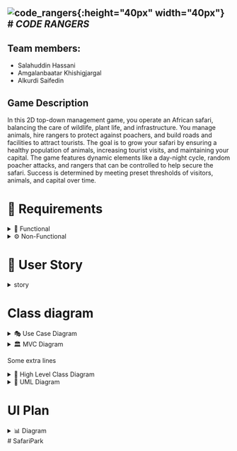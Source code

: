 

## ![code_rangers](uploads/63ad6cb90f781fc84d3156c1070830b3/code_rangers.png){:height="40px" width="40px"} # ***CODE RANGERS***

## **Team members:**
- Salahuddin Hassani
- Amgalanbaatar Khishigjargal
- Alkurdi Saifedin

## Game Description 
In this 2D top-down management game, you operate an African safari, balancing the care of wildlife, plant life, and infrastructure. You manage animals, hire rangers to protect against poachers, and build roads and facilities to attract tourists. The goal is to grow your safari by ensuring a healthy population of animals, increasing tourist visits, and maintaining your capital. The game features dynamic elements like a day-night cycle, random poacher attacks, and rangers that can be controlled to help secure the safari. Success is determined by meeting preset thresholds of visitors, animals, and capital over time.





#  📜  Requirements

<details>

<summary> 🔧 Functional</summary>

### 🟢 General (Can Be Done Anytime)
- Start a new game, selecting difficulty level.
- Adjust game speed (hour/day/week) or pause the game.
- Save and load game progress.
- Exit the game.

### 🌿 During the Game

#### Manage the Safari
- Purchase and place plants (trees, bushes, grass).
- Build water sources (ponds).
- Buy and introduce animals (herbivores and carnivores).
- Monitor and manage animal populations.

#### Control the Economy
- View and manage capital.
- Purchase jeeps for tourists.
- Build roads to connect safari entrance and exit.
- Set entry fees for tourists.
- Sell animals for profit.
- Hire and pay rangers to protect the safari and hunt specific animals.

#### Monitor Statistics & Gameplay
- View statistics on:
  - Number of visitors.
  - Number of herbivores and carnivores.
  - Financial balance (capital, income, and expenses).
- Track animal behavior (hunger, thirst, movement, reproduction).

#### Adjust Game Settings
- Change game speed (slow, normal, fast).
- Pause and resume the game.

### 🏗️ Buildable Objects

#### Plants and Water Areas
- *Bushes, trees, and grass*: Provide food for herbivores.
- *Ponds*: Supply water for animals.

#### Animals
- **Herbivores**:
  - Eat grass, bushes, and trees.
  - Require water to survive.
  - Move in groups.
- **Carnivores**:
  - Hunt herbivores for food.
  - Require water to survive.
  - Move in groups.

#### Jeeps and Roads
- **Jeeps**:
  - Can carry up to 4 tourists.
  - Follow random routes through the safari.
- **Roads**:
  - Must connect entrance and exit.
  - Allow jeeps to transport tourists.

### ✨ Additional Features

#### Minimap
- The map is larger than what is displayed on the main screen.
- Players can scroll through the map.
- A navigable minimap allows players to jump to specific locations.

#### Poachers
- Poachers randomly appear in the safari.
- Poachers shoot or capture animals and attempt to take them outside the safari.
- Poachers are only visible when near tourists or rangers.

#### Rangers
- Hired monthly for a salary.
- Can eliminate specific animals chosen by the player.
- Protect against poachers by eliminating them when nearby.
- Can be manually directed to chase poachers.
- Earn bounties for eliminating poachers.
- Poachers may retaliate if pursued.

#### Controllable Rangers
- Players can direct rangers to pursue specific poachers.
- Bounties are earned for eliminating poachers.
- Poachers may detect and retaliate against rangers.

#### Day-Night Cycle
- The game features a day-night cycle.
- At night:
  - Only plants, water, and roads are visible.
  - Animals are only visible if near tourists or rangers.
  - Players can purchase location chips (per animal) to track them at night.

### 🐾 Animals' Behavior
- Animals age over time and eventually die.
- Well-fed animals rest for hours before exploring.
- Hungry or thirsty animals actively search for food and water.
- Animals remember previously discovered food/water sources.
- Animals reproduce if conditions are met (adult members in the group).

### 🚙 Tourists & Revenue
- Tourists rent jeeps to explore the safari.
- The number of tourists depends on:
  - Animal population (more animals = more visitors).
  - Animal variety (more species = more attraction).
- Players earn money from:
  - Tourism (jeep rentals).
  - Selling animals.
  - Poacher bounties (if rangers eliminate poachers).

### 🏆 Winning & Losing Conditions

#### The game is won if:* 
For *3, 6, or 12 consecutive months* (depending on difficulty), the player maintains:
- A minimum number of visitors.
- A minimum number of herbivores and carnivores.
- A minimum capital balance.

#### The game is lost if:
- The player **goes bankrupt* (capital reaches 0).
- *All animals become extinct*.

</details>


<details>

<summary>⚙️ Non-Functional</summary>

### ⚡ Efficiency:

- The game should have minimal load on the processor, memory, and storage.
- It should provide a fast (under 0.5 seconds) response time to all user inputs, even on low-end computers.
- No network connection is required.

### 🛡️Reliability:

- The game should run without bugs or error messages under standard use.
- If incorrect input is provided by the player, an error message should be displayed, allowing the input to be corrected and reattempted.
- The game should not crash unexpectedly.
- No data storage is required, so no errors related to this will occur.

### 🔒 Security:

- Since no data is stored and the game does not connect to the internet, security is not a concern.

### 💻 Portability:

- The game should run on most personal computers, including Windows 8, 10, and 11, as a standalone application.
- It should not require installation and should be runnable after compilation.

### 🎮 Usability:

- The game should have an intuitive user interface that is easy to explore and learn for all players.
- No special instructions are required for the user to play the game.

### 🌱 Environmental:

- The game does not rely on any external software or services.

### ⏳ Operational:

- The game should typically run for 2-3 hours in a single session.
- The game is designed for single-player use, with no multiplayer capabilities.
- It should not require any special expertise to play.

### 🛠️ Development:

- The game will be developed using the Python programming language with Pygame.
- Version control will be managed via GitLab.
- The game will follow an object-oriented programming (OOP) paradigm.
- The code should be clean and maintainable.
- Unit testing will be conducted to ensure functionality and stability.
- Comprehensive documentation will be provided throughout the development process.

</details>



# 👤 User Story

<details>
  <summary>story</summary>

### 🟢 Game Start & Setup
| **As a Player** | **Given** (Precondition) | **When** (Action) | **Then** (Outcome) |
|---------------|-------------------------|------------------|------------------|
| I want to start a new game. | I launch the game and select a difficulty level. | I press the "Start Game" button. | A new safari map is generated, and I receive my starting capital. |
| I want to understand how to play. | I am new to the game. | I select the tutorial option. | A step-by-step guide teaches me how to manage my safari. |
| I want to buy an animal. | I have enough money and space in my safari. |	I purchase an animal from the shop. | The animal appears on the map and starts behaving naturally. |
| I want to sell an animal. | I own an animal. | I select it and choose the "Sell" option. | I receive money, and the animal leaves my safari. |
| I want animals to reproduce. | I have a group of adult animals. |	Conditions are met (e.g., age, food).	| New animals are born, increasing the population. |
| I want to buy a jeep. | I have enough money. | I purchase a jeep. | The jeep appears and can be used for tourism, generating revenue. |
| I want to build roads. | I have enough money. | I place road segments on the map. | The roads allow easier access for jeeps and visibility at night. |
| I want to hire a ranger. | I have enough money. | I purchase a ranger. | 	The ranger appears and follows assigned tasks (e.g., eliminating predators or poachers). |
| I want to eliminate a predator. | I have hired a ranger. | I command the ranger to target a predator. | The predator is removed, and I receive money. |
| I want to protect against poachers. | Poachers are present in my safari. | 	I assign a ranger to patrol or chase poachers. | The poacher is eliminated if the ranger is close enough, earning me a bounty. |
| I want to track an animal at night. |	It is nighttime, and I have animals.	| I purchase a location chip for an individual animal. | That animal remains visible at night. |
| I want to increase tourism. | I have animals, roads, and jeeps. | 	Tourists visit my safari. | I earn revenue based on the diversity and number of animals they see. |
| I want to survive poacher retaliation. | A poacher detects a ranger pursuing them. | The poacher retaliates against my ranger. | If my ranger is outnumbered or outgunned, they may be eliminated. |
| I want to navigate the map. | The safari is larger than the screen. | I scroll using the keyboard, mouse, or touchscreen. | The visible portion of the map updates, allowing me to explore different areas. |
| I want to use the minimap. | The minimap is enabled. | I click or tap on a location in the minimap. | The main view centers on that location for easier navigation. |

### 🎡 Tourism & Jeeps
| **As a Tourist** | **Given** (Precondition) | **When** (Action) | **Then** (Outcome) |
|---------------|-------------------------|------------------|------------------|
| I want to explore the safari. | The player has built roads and purchased jeeps. | I arrive at the safari entrance. | I rent a jeep and start my journey. |
| I want to enjoy my safari experience. | I am inside a jeep, exploring the safari. | I see a variety of animals. | My satisfaction increases, and the player earns revenue. |
| I want a better experience. | The player has money to invest. | The player purchases more animals and landscape elements. | I am happier, leading to higher revenue for the player. |

### 🥸 Poachers
| **As a Poacher** | **Given** (Precondition) | **When** (Action) | **Then** (Outcome) |
|---------------|-------------------------|------------------|------------------|
| I want to hunt animals illegally. | The game has been running for some time, and the safari has many animals. | I sneak into the park. | I remain hidden unless tourists or rangers are nearby. |
| I want to challenge the player. | The player's safari has rare or valuable animals. | I set traps or attempt to capture them. | If successful, the animal is removed, and the player loses resources. |

### 🏹 Rangers
| **As a Ranger** | **Given** (Precondition) | **When** (Action) | **Then** (Outcome) |
|---------------|-------------------------|------------------|------------------|
| I want to protect animals. | Poachers start appearing. | The player hires me. | I patrol the area and can eliminate poachers. |
| I want to control predator populations. | The safari has dangerous predators. | The player assigns me to eliminate a specific predator. | The predator is removed, and the player receives a reward. |

### 🛠️ Controllable Rangers
| **As a Player** | **Given** (Precondition) | **When** (Action) | **Then** (Outcome) |
|---------------|-------------------------|------------------|------------------|
| I want to directly control a ranger. | I have hired a ranger. | I select the ranger and take manual control. | I can move the ranger freely and take actions such as arresting poachers or monitoring animals. |
| I want to switch between rangers. | I have multiple rangers in my safari. | I select a different ranger to control. | Control shifts to the new ranger, and I can navigate and take actions. |
| I want to return to automatic patrol. | I am manually controlling a ranger. | I release control. | The ranger resumes patrolling on their own. |

### 🌃 Day-Night Cycle
| **As a Player** | **Given** (Precondition) | **When** (Action) | **Then** (Outcome) |
|---------------|-------------------------|------------------|------------------|
| I want the game to have a realistic day-night cycle. | The game is running. | Time progresses to night. | The map becomes darker, with only plants, water, and roads visible. |
| I want to track animals at night. | It is nighttime, and I have purchased tracking chips. | I activate the tracking chips. | I can see the locations of specific animals even in darkness. |

### 💰 Economy & Game Progression
| **As a Player** | **Given** (Precondition) | **When** (Action) | **Then** (Outcome) |
|---------------|-------------------------|------------------|------------------|
| I want to manage my funds carefully. | I start with a limited amount of capital. | I purchase animals, plants, roads, or jeeps. | My funds decrease, and I must balance spending with revenue generation. |
| I want to avoid bankruptcy. | My funds are running low. | I fail to generate enough income. | The game ends, and I lose. |
| I want to win the game. | I have maintained a successful safari for the required duration. | I meet the thresholds for visitors, animal populations, and capital. | The game declares me as the winner! 🎉 |

### 🏆 Winning & Losing Conditions  
| **As a Player** | **Given** (Precondition) | **When** (Action) | **Then** (Outcome) |  
|---------------|-------------------------|------------------|------------------|  
| I want to win the game. | I have played for a long time and managed my safari well. | I maintain a high number of visitors, herbivores, carnivores, and capital for the required duration. | I win the game, and a victory screen is displayed! 🎉 |  
| I want to avoid losing the game. | My resources are running low. | I fail to maintain enough money, animals, or visitors. | The game ends immediately, and I lose. 😢 |  
| I want a challenge based on difficulty. | I selected a difficulty level at the start. | The game progresses over months. | The required thresholds change based on my selected difficulty. |  

### 🚪 Game Exit & Replay  
| **As a Player** | **Given** (Precondition) | **When** (Action) | **Then** (Outcome) |  
|---------------|-------------------------|------------------|------------------|  
| I want to exit the game. | The game is running. | I press the "Exit" button. | The game closes, and progress is saved (if applicable). |  
| I want to restart after winning or losing. | I have reached the end of the game. | I select "Restart" or "New Game". | A fresh safari is generated, and I start over. |  
| I want to review my final stats. | The game has ended (win or lose). | I open the final summary screen. | I see detailed stats on my safari’s success and failures. |  

</details>







# Class diagram
<details>
<summary>🎭 Use Case Diagram</summary>
![use_case_diagram](uploads/e46e07bfb8253af9119d2b5587b236e4/use_case_diagram.drawio.png)
 

</details>


<details>
<summary>🏛️ MVC Diagram</summary>

<p align="center">
  ![MCV2](uploads/4e4d3ca30ad323f270f86e36d0270407/MCV2.png)
</p>

</details>


Some extra lines

<details>
<summary>🧩 High Level Class Diagram</summary>
 
![HighLevelClassDiagram2](uploads/2a20a845cbee0a194b3296f27b0a1ce5/HighLevelClassDiagram2.png)

#### Interaction Of Capital Class

<p align="center">
  <img src="uploads/d820f3e167e3ff4b05750245d707c406/softTech_2.png" width="550" height="550">
</p>

</details>


<details>
<summary>🔷 UML Diagram</summary>

 ![UML_Diagram_6](uploads/5b111eca1537bf4a9b59423708f43c47/UML_Diagram_6.png)

</details>


# UI Plan
<details>

<summary>📊 Diagram</summary>

## Start of the game
![Screenshot_2025-03-05_at_13.09.00](uploads/f602ea9d5f46210e4b498590a3704f44/Screenshot_2025-03-05_at_13.09.00.png)
## During the game
![Screenshot_2025-03-05_at_13.09.41](uploads/060cba3f3bc9ec2288945c645d74c756/Screenshot_2025-03-05_at_13.09.41.png)
## Menu
![Screenshot_2025-03-05_at_13.10.08](uploads/7ecde0e4b9538c06366aa5bda51fb6cf/Screenshot_2025-03-05_at_13.10.08.png)
## Settings to change game speed
![Screenshot_2025-03-11_at_20.27.35](uploads/dbfb5f41dfde08624fcf429b67919a27/Screenshot_2025-03-11_at_20.27.35.png)
## Store where user can buy and sell stuff
![Screenshot_2025-03-05_at_13.10.36](uploads/71f9fce090ceddd9c5b3c28e561aa390/Screenshot_2025-03-05_at_13.10.36.png)

</details># SafariPark

